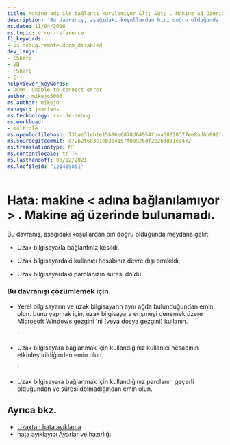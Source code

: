 ```yaml
---
title: Makine adı ile bağlantı kurulamıyor &lt; &gt; . Makine ağ üzerinde bulunamadı. | Microsoft Belgeleri
description: 'Bu davranış, aşağıdaki koşullardan biri doğru olduğunda meydana gelir: (1) uzak bilgisayar bağlantınız kesildi. (2) uzak bilgisayardaki kullanıcı hesabınız devre dışı bırakıldı. (3) uzak bilgisayarın parolasının süresi doldu.'
ms.date: 11/04/2016
ms.topic: error-reference
f1_keywords:
- vs.debug.remote.dcom_disabled
dev_langs:
- CSharp
- VB
- FSharp
- C++
helpviewer_keywords:
- DCOM, unable to connect error
author: mikejo5000
ms.author: mikejo
manager: jmartens
ms.technology: vs-ide-debug
ms.workload:
- multiple
ms.openlocfilehash: 73bae31eb1e15b96e6878d64954fbaa68828377ee8ad6b802fe466f7ec675d6f
ms.sourcegitcommit: c72b2f603e1eb3a4157f00926df2e263831ea472
ms.translationtype: MT
ms.contentlocale: tr-TR
ms.lasthandoff: 08/12/2021
ms.locfileid: "121419851"
---
```

# <a name="error-unable-to-connect-to-the-machine-ltnamegt-the-machine-cannot-be-found-on-the-network"></a>Hata: makine &lt; adına bağlanılamıyor &gt; . Makine ağ üzerinde bulunamadı.
Bu davranış, aşağıdaki koşullardan biri doğru olduğunda meydana gelir:

- Uzak bilgisayarla bağlantınız kesildi.

- Uzak bilgisayardaki kullanıcı hesabınız devre dışı bırakıldı.

- Uzak bilgisayardaki parolanızın süresi doldu.

### <a name="to-resolve-this-behavior"></a>Bu davranışı çözümlemek için

- Yerel bilgisayarın ve uzak bilgisayarın aynı ağda bulunduğundan emin olun. bunu yapmak için, uzak bilgisayara erişmeyi denemek üzere Microsoft Windows gezgini 'ni (veya dosya gezgini) kullanın.

     '

- Uzak bilgisayara bağlanmak için kullandığınız kullanıcı hesabının etkinleştirildiğinden emin olun.

     '

- Uzak bilgisayara bağlanmak için kullandığınız parolanın geçerli olduğundan ve süresi dolmadığından emin olun.

## <a name="see-also"></a>Ayrıca bkz.
- [Uzaktan hata ayıklama](../debugger/remote-debugging.md)
- [hata ayıklayıcı Ayarlar ve hazırlığı](../debugger/debugger-settings-and-preparation.md)
